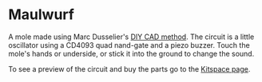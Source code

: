 # Maulwurf

A mole made using Marc Dusselier's [DIY CAD method](https://www.hackteria.org/wiki/Diy-CAD). The circuit is a little oscillator using a CD4093 quad nand-gate and a piezo buzzer. Touch the mole's hands or underside, or stick it into the ground to change the sound. 

To see a preview of the circuit and buy the parts go to the [Kitspace page](https://kitspace.org/boards/github.com/kasbah/maulwurf/).

